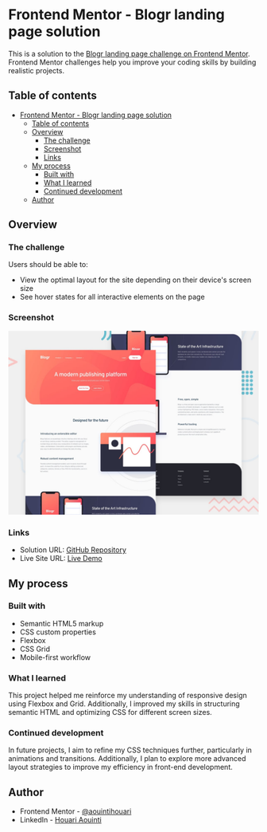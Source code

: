 # Frontend Mentor - Blogr landing page solution

This is a solution to the [Blogr landing page challenge on Frontend Mentor](https://www.frontendmentor.io/challenges/blogr-landing-page-EX2RLAApP). Frontend Mentor challenges help you improve your coding skills by building realistic projects.

## Table of contents

- [Frontend Mentor - Blogr landing page solution](#frontend-mentor---blogr-landing-page-solution)
  - [Table of contents](#table-of-contents)
  - [Overview](#overview)
    - [The challenge](#the-challenge)
    - [Screenshot](#screenshot)
    - [Links](#links)
  - [My process](#my-process)
    - [Built with](#built-with)
    - [What I learned](#what-i-learned)
    - [Continued development](#continued-development)
  - [Author](#author)

## Overview

### The challenge

Users should be able to:

- View the optimal layout for the site depending on their device's screen size
- See hover states for all interactive elements on the page

### Screenshot

![](design/desktop-preview.jpg)

### Links

- Solution URL: [GitHub Repository](https://github.com/aouintihouari/blogr-landing-page)
- Live Site URL: [Live Demo](https://aouintihouari.github.io/blogr-landing-page/)

## My process

### Built with

- Semantic HTML5 markup
- CSS custom properties
- Flexbox
- CSS Grid
- Mobile-first workflow

### What I learned

This project helped me reinforce my understanding of responsive design using Flexbox and Grid. Additionally, I improved my skills in structuring semantic HTML and optimizing CSS for different screen sizes.

### Continued development

In future projects, I aim to refine my CSS techniques further, particularly in animations and transitions. Additionally, I plan to explore more advanced layout strategies to improve my efficiency in front-end development.

## Author

- Frontend Mentor - [@aouintihouari](https://www.frontendmentor.io/profile/aouintihouari)
- LinkedIn - [Houari Aouinti](https://www.linkedin.com/in/houariaouinti/)
